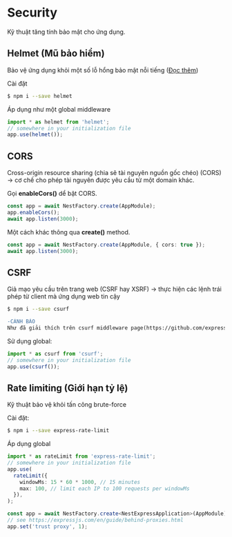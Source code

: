 # Security 

Kỹ thuật tăng tính bảo mật cho ứng dụng.

## Helmet (Mũ bảo hiểm)

Bảo vệ ứng dụng khỏi một số lỗ hổng bảo mật nỗi tiếng ([Đọc thêm](https://github.com/helmetjs/helmet#how-it-works))

Cài đặt

```bash
$ npm i --save helmet
```

Áp dụng như một global middleware

```ts
import * as helmet from 'helmet';
// somewhere in your initialization file
app.use(helmet());
```

## CORS

Cross-origin resource sharing (chia sẽ tài nguyên nguồn gốc chéo) (CORS) -> cơ chế cho phép tài nguyên được yêu cầu từ một domain khác.

Gọi **enableCors()** dể bật CORS.

```ts
const app = await NestFactory.create(AppModule);
app.enableCors();
await app.listen(3000);
```

Một cách khác thông qua **create()** method.

```ts
const app = await NestFactory.create(AppModule, { cors: true });
await app.listen(3000);
```

## CSRF
Giả mạo yêu cầu trên trang web (CSRF hay XSRF) -> thực hiện các lệnh trái phép từ client mà ứng dụng web tin cậy

```bash
$ npm i --save csurf
```

```diff
-CẢNH BÁO
Như đã giải thích trên csurf middleware page(https://github.com/expressjs/csurf#csurf) , mô-đun csurf yêu cầu phần mềm trung gian phiên hoặc trình phân tích cú pháp cookie được khởi tạo trước
```

Sử dụng global:

```ts
import * as csurf from 'csurf';
// somewhere in your initialization file
app.use(csurf());
```

## Rate limiting (Giới hạn tỷ lệ)

Kỹ thuật bảo vệ khỏi tấn công brute-force

Cài đặt:

```bash
$ npm i --save express-rate-limit
```

Áp dụng global

```ts
import * as rateLimit from 'express-rate-limit';
// somewhere in your initialization file
app.use(
  rateLimit({
    windowMs: 15 * 60 * 1000, // 15 minutes
    max: 100, // limit each IP to 100 requests per windowMs
  }),
);
```

```ts
const app = await NestFactory.create<NestExpressApplication>(AppModule);
// see https://expressjs.com/en/guide/behind-proxies.html
app.set('trust proxy', 1);
```
